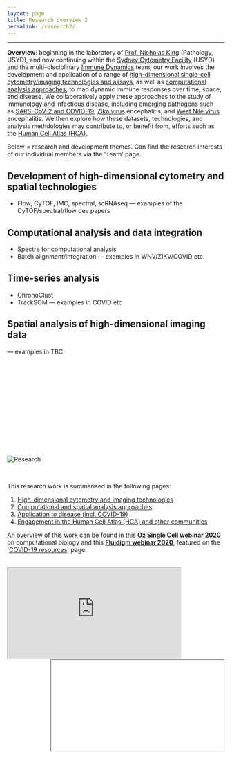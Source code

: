 ```yaml
---
layout: page
title: Research overview 2
permalink: /research2/
---
```


---

**Overview**: beginning in the laboratory of [Prof. Nicholas King]() (Pathology, USYD), and now continuing within the [Sydney Cytometry Facility]() (USYD) and the multi-disciplinary [Immune Dynamics](https://immunedynamics.io/team/) team, our work involves the development and application of a range of [high-dimensional single-cell cytometry/imaging technologies and assays](https://tomashhurst.github.io/research/#high-dimensional-cytometry-and-imaging-technologies), as well as [computational analysis approaches](https://tomashhurst.github.io/research/#computational-analysis-approaches), to map dynamic immune responses over time, space, and disease. We collaboratively apply these approaches to the study of immunology and infectious disease, including emerging pathogens such as [SARS-CoV-2 and COVID-19](https://tomashhurst.github.io/research/#application-to-disease), [Zika virus](https://tomashhurst.github.io/research/#application-to-disease) encephalitis, and [West Nile virus](https://tomashhurst.github.io/research/#application-to-disease) encephalitis. We then explore how these datasets, technologies, and analysis methdologies may contribute to, or benefit from, efforts such as the [Human Cell Atlas (HCA)](http://humancellatlas.org/).

Below = research and development themes. Can find the research interests of our individual members via the 'Team' page.

## Development of high-dimensional cytometry and spatial technologies

- Flow, CyTOF, IMC, spectral, scRNAseq
— examples of the CyTOF/spectral/flow dev papers

## Computational analysis and data integration 

- Spectre for computational analysis
- Batch alignment/integration
— examples in WNV/ZIKV/COVID etc

## Time-series analysis

- ChronoClust
- TrackSOM
— examples in COVID etc

## Spatial analysis of high-dimensional imaging data

— examples in TBC

<br />
<br />
<br />
<br />
<br />
<br />
<br />
<br />
<br />
<br />
<br />


























<br />

![Research](https://raw.githubusercontent.com/tomashhurst/tomashhurst.github.io/master/images/Research.png)

<br />

This research work is summarised in the following pages:
1. [High-dimensional cytometry and imaging technologies](https://immunedynamics.io/research/tech/)
2. [Computational and spatial analysis approaches](https://immunedynamics.io/research/analysis/)
3. [Application to disease (incl. COVID-19)](https://immunedynamics.io/research/disease/)
4. [Engagement in the Human Cell Atlas (HCA) and other communities](https://immunedynamics.io/research/communities/)

An overview of this work can be found in this **[Oz Single Cell webinar 2020](https://youtu.be/poEDERGXrQw?t=3151)** on computational biology and this **[Fluidigm webinar 2020](https://www.fluidigm.com/articles/presentation---mapping-dynamic-immunity-across-time-space-and-disease-state-using-high%E2%80%90dimensional-cytometry-technologies-and-analytics)**, featured on the '[COVID-19 resources](https://www.fluidigm.com/singlearticles/covid-19-resources)' page.

<br />

<div class="box">
  <div class="box">
    <iframe align="left" class="vidyard_iframe" src="https://www.youtube.com/embed/poEDERGXrQw?start=3151" width="400" height="210" scrolling="no" frameborder="10" margin="10" allowtransparency="true" allowfullscreen></iframe>
  </div>

  <div class="box">
   <iframe align="right" width="400" height="210" src="//play.vidyard.com/4A9gczgzSZrmMa2q5Tyuvf.html?" frameborder="10" margin="10" allow="accelerometer; autoplay; clipboard-write; encrypted-media; gyroscope; picture-in-picture" allowfullscreen></iframe>
  </div>
</div>

<br />
<br />
<br />
<br />
<br />
<br />
<br />
<br />
<br />
<br />
<br />
&nbsp;&nbsp;&nbsp;&nbsp;&nbsp;&nbsp;&nbsp;&nbsp;&nbsp;
